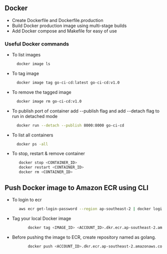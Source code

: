 
## Docker
 - Create Dockerfile and Dockerfile.production
 - Build Docker production image using multi-stage builds
 - Add Docker compose and Makefile for easy of use
 
### Useful Docker commands
 - To list images

      ```bash
        docker image ls
      ```
 
 - To tag image
 
	  ```bash
	    docker image tag go-ci-cd:latest go-ci-cd:v1.0
	  ```
 
 - To remove the tagged image
 
	  ```bash
	    docker image rm go-ci-cd:v1.0
	  ```
    
 - To publish port of container add --publish flag and add --detach flag to run in detached mode

      ```bash
	    docker run --detach --publish 8000:8000 go-ci-cd
	  ```
 - To list all containers
      ```bash
	    docker ps -all
	  ``` 
  
  - To stop, restart & remove container

     ```bash
	    docker stop <CONTAINER_ID>
        docker restart <CONTAINER_ID>
        docker rm <CONTAINER_ID>
	 ```

## Push Docker image to Amazon ECR using CLI
 - To login to ecr
     ```bash
        aws ecr get-login-password --region ap-southeast-2 | docker login --username AWS --password-stdin <ACCOUNT_ID>.dkr.ecr.ap-southeast-2.amazonaws.com
     ```
 - Tag your local Docker image 
     ```bash
            docker tag <IMAGE_ID> <ACCOUNT_ID>.dkr.ecr.ap-southeast-2.amazonaws.com/golang
     ```
 - Before pushing the image to ECR, create repository named as golang.
     ```bash
            docker push <ACCOUNT_ID>.dkr.ecr.ap-southeast-2.amazonaws.com/golang
     ```
 
